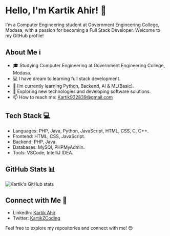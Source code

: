 # Hello, I'm Kartik Ahir! 👋

I'm a Computer Engineering student at Government Engineering College, Modasa, with a passion for becoming a Full Stack Developer. Welcome to my GitHub profile!

## About Me ℹ️

- 🎓 Studying Computer Engineering at Government Engineering College, Modasa.
- 💻 I have dream to learning full stack development.
- 🌱 I’m currently learning Python, Backend, AI & ML(Basic).
- 🤔 Exploring new technologies and developing software solutions.
- 📫 How to reach me: [Kartik932839@gmail.com](mailto:Kartik932839@gmail.com)

## Tech Stack 💻

- Languages: PHP, Java, Python, JavaScript, HTML, CSS, C, C++.
- Frontend: HTML, CSS, JavaScript.
- Backend: PHP, Java.
- Databases: MySQl, PHPMyAdmin.
- Tools: VSCode, IntelliJ IDEA.

## GitHub Stats 📊

![Kartik's GitHub stats](https://github-readme-stats.vercel.app/api?username=KartikZCoding&show_icons=true)

## Connect with Me 🤝

- LinkedIn: [Kartik Ahir](https://www.linkedin.com/in/kartik-ahir-69048726a/)
- Twitter: [KartikZCoding](https://twitter.com/KartikZCoding)

Feel free to explore my repositories and connect with me! 😊
